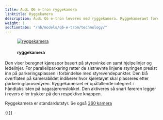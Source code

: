 ```yaml
---
title: Audi Q6 e-tron ryggekamera
linktitle: Ryggekamera
description: Audi Q6 e-tron leveres med ryggekamera. Ryggekameraet forenkler manøvrering ved å vise sonen bak kjøretøyet på MMI-displayet.
weight: 1
sectiontabs: "/nb/models/q6-e-tron/technology/"
---
```

<!-- markdownlint-disable MD033 -->
<figure>
    <a href="https://media.electrichasgoneaudi.net/multimedia/models/e-tron/technology/drivingassistance/reversingcamera/rearviewcamera.jpg">
        <img src="https://media.electrichasgoneaudi.net/multimedia/models/e-tron/technology/drivingassistance/reversingcamera/rearviewcameras.jpg"
        class="img-fluid" alt="ryggekamera" title="ryggekamera">
    </a>
    <figcaption><h4>ryggekamera</h4></figcaption>
</figure>

Den viser beregnet kjørespor basert på styrevinkelen samt hjelpelinjer og ledelinjer. For parallellparkering retter de sistnevnte linjene styringen presist inn på parkeringsplassen i forbindelse med styrevendepunkter. Den blå overflaten på kamerabildet indikerer hvor kjøretøyet skal plasseres etter parkeringsprosedyren. Ryggekameraet er upåfallende integrert i håndtakslisten på bagasjeromslokket. Den aktiveres så snart føreren legger i revers eller trykker på den respektive knappen.

Ryggekamera er standardutstyr. Se også [360 kamera](../360camera/)

{{<children description="true" />}}
